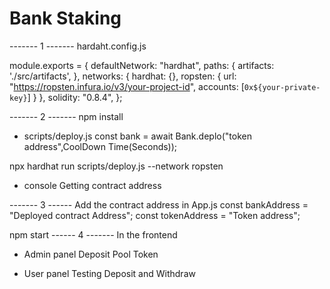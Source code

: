 # Bank Staking
------- 1 -------
hardaht.config.js

module.exports = {
  defaultNetwork: "hardhat",
  paths: {
    artifacts: './src/artifacts',
  },
  networks: {
    hardhat: {},
    ropsten: {
      url: "https://ropsten.infura.io/v3/your-project-id",
      accounts: [`0x${your-private-key}`]
    }
  },
  solidity: "0.8.4",
};

------- 2 -------
npm install

- scripts/deploy.js
const bank = await Bank.deplo("token address",CoolDown Time(Seconds));

npx hardhat run scripts/deploy.js --network ropsten

- console
Getting contract address

------- 3 ------
Add the contract address in App.js
const bankAddress = "Deployed contract Address";
const tokenAddress = "Token address";


npm start
------ 4 -------
In the frontend
- Admin panel
Deposit Pool Token

- User panel
Testing Deposit and Withdraw
